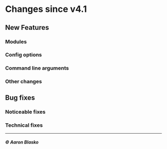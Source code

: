 # Changes since v4.1

## New Features

### Modules

### Config options

### Command line arguments

### Other changes

## Bug fixes

### Noticeable fixes

### Technical fixes

---

##### © Aaron Blasko
